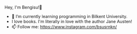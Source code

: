 Hey, I'm Bengisu!👋

- 🌱 I’m currently learning programming in Bilkent University.
- I love books. I'm literally in love with the author Jane Austen!
- 📫 Follow me: https://www.instagram.com/bsusrnkn/


